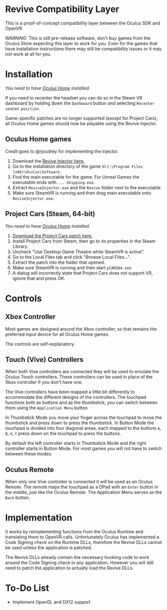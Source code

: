 # Revive Compatibility Layer

This is a proof-of-concept compatibility layer between the Oculus SDK and OpenVR.

*WARNING:* This is still pre-release software, don't buy games from the Oculus Store expecting this layer to work for you. Even for the games that have installation instructions there may still be compatibility issues or it may not work at all for you.

# Installation

*You need to have [Oculus Home](https://www.oculus.com/en-us/setup/) installed.*

If you need to recenter the headset you can do so in the Steam VR dashboard by holding down the `Dashboard` button and selecting `Recenter seated position`.

Game-specific patches are no longer supported (except for Project Cars), all Oculus Home games should now be playable using the Revive Injector.

## Oculus Home games

Credit goes to @rjoudrey for implementing the injector.

1. Download the [Revive Injector here.](https://github.com/LibreVR/Revive/releases/download/0.4/ReviveInjector.zip)
2. Go to the installation directory of the game in `C:\Program Files (x86)\Oculus\Software`.
3. Find the main executable for the game. For Unreal Games the executable ends with `...-Shipping.exe`.
3. Extract `ReviveInjector.exe` and the `Revive` folder next to the executable.
4. Make sure SteamVR is running and then drag main executable onto `ReviveInjector.exe`.

## Project Cars (Steam, 64-bit)

*You need to have [Oculus Home](https://www.oculus.com/en-us/setup/) installed.*

1. [Download the Project Cars patch here.](https://github.com/LibreVR/Revive/releases/download/0.4/RevivePCars.zip)
2. Install Project Cars from Steam, then go to its properties in the Steam Library.
3. Uncheck "Use Desktop Game Theatre while SteamVR is active".
4. Go to the Local Files tab and click "Browse Local Files...".
5. Extract the patch into the folder that opened.
6. Make sure SteamVR is running and then start `pCARS64.exe`
7. A dialog will incorrectly state that Project Cars does not support VR, ignore that and press OK.

# Controls

## Xbox Controller

Most games are designed around the Xbox controller, so that remains the preferred input device for all Oculus Home games.

The controls are self-explanatory.

## Touch (Vive) Controllers

When both Vive controllers are connected they will be used to emulate the Oculus Touch controllers. These controllers can be used in place of the Xbox controller if you don't have one.

The Vive controllers have been mapped a little bit differently to accommodate the different designs of the controllers. The touchpad functions both as buttons and as the thumbstick, you can switch between them using the `Application Menu` button.

In Thumbstick Mode you move your finger across the touchpad to move the thumbstick and press down to press the thumbstick. In Button Mode the touchpad is divided into four diagonal areas, each mapped to the buttons `A`, `B`, `X`, `Y` press down on the touchpad to press the buttons.

By default the left controller starts in Thumbstick Mode and the right controller starts in Button Mode. For most games you will not have to switch between these modes.

## Oculus Remote

When only one Vive controller is connected it will be used as an Oculus Remote. The remote maps the touchpad as a DPad with an `Enter` button in the middle, just like the Oculus Remote. The Application Menu serves as the `Back` button.

# Implementation

It works by reimplementing functions from the Oculus Runtime and translating them to OpenVR calls.
Unfortunately Oculus has implemented a Code Signing check on the Runtime DLLs, therefore the Revive DLLs
cannot be used unless the application is patched.

The Revive DLLs already contain the necessary hooking code to work around the Code Signing check in any application.
However you will still need to patch the application to actually load the Revive DLLs.

# To-Do List
- Implement OpenGL and DX12 support
